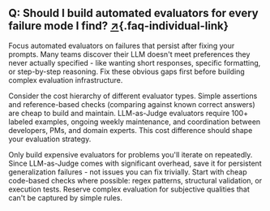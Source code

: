 ## Q: Should I build automated evaluators for every failure mode I find? [↗](/blog/posts/evals-faq/should-i-build-automated-evaluators-for-every-failure-mode-i-find.html){.faq-individual-link}

Focus automated evaluators on failures that persist after fixing your prompts. Many teams discover their LLM doesn't meet preferences they never actually specified - like wanting short responses, specific formatting, or step-by-step reasoning. Fix these obvious gaps first before building complex evaluation infrastructure.

Consider the cost hierarchy of different evaluator types. Simple assertions and reference-based checks (comparing against known correct answers) are cheap to build and maintain. LLM-as-Judge evaluators require 100+ labeled examples, ongoing weekly maintenance, and coordination between developers, PMs, and domain experts. This cost difference should shape your evaluation strategy.

Only build expensive evaluators for problems you'll iterate on repeatedly. Since LLM-as-Judge comes with significant overhead, save it for persistent generalization failures - not issues you can fix trivially. Start with cheap code-based checks where possible: regex patterns, structural validation, or execution tests. Reserve complex evaluation for subjective qualities that can't be captured by simple rules.